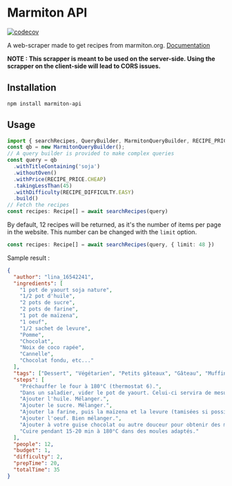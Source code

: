 # Marmiton API

[![codecov](https://codecov.io/gh/SoTrxII/marmiton-api/branch/master/graph/badge.svg?token=8NANICXWL7)](https://codecov.io/gh/SoTrxII/marmiton-api)

A web-scraper made to get recipes from marmiton.org. [Documentation](https://sotrxii.github.io/marmiton-api/)

**NOTE : This scrapper is meant to be used on the server-side. Using the scrapper on the 
client-side will lead to CORS issues.**

## Installation

```
npm install marmiton-api
```

## Usage

```ts
import { searchRecipes, QueryBuilder, MarmitonQueryBuilder, RECIPE_PRICE, RECIPE_DIFFICULTY, Recipe } from 'marmiton-api'
const qb = new MarmitonQueryBuilder();
// A query builder is provided to make complex queries
const query = qb
  .withTitleContaining('soja')
  .withoutOven()
  .withPrice(RECIPE_PRICE.CHEAP)
  .takingLessThan(45)
  .withDifficulty(RECIPE_DIFFICULTY.EASY)
  .build()
// Fetch the recipes
const recipes: Recipe[] = await searchRecipes(query)
```

By default, 12 recipes will be returned, as it's the number of items per page in the website.
This number can be changed with the `limit` option.

```ts
const recipes: Recipe[] = await searchRecipes(query, { limit: 48 })
```

Sample result :

```json
{
  "author": "lina_16542241",
  "ingredients": [
    "1 pot de yaourt soja nature",
    "1/2 pot d'huile",
    "2 pots de sucre",
    "2 pots de farine",
    "1 pot de maïzena",
    "1 oeuf",
    "1/2 sachet de levure",
    "Pomme",
    "Chocolat",
    "Noix de coco rapée",
    "Cannelle",
    "Chocolat fondu, etc..."
  ],
  "tags": ["Dessert", "Végétarien", "Petits gâteaux", "Gâteau", "Muffin"],
  "steps": [
    "Préchauffer le four à 180°C (thermostat 6).",
    "Dans un saladier, vider le pot de yaourt. Celui-ci servira de mesure.",
    "Ajouter l'huile. Mélanger.",
    "Ajouter le sucre. Mélanger.",
    "Ajouter la farine, puis la maïzena et la levure (tamisées si possible), tout en mélangeant.",
    "Ajouter l'oeuf. Bien mélanger.",
    "Ajouter à votre guise chocolat ou autre douceur pour obtenir des muffins encore meilleurs. Ils sont aussi très bons natures.",
    "Cuire pendant 15-20 min à 180°C dans des moules adaptés."
  ],
  "people": 12,
  "budget": 1,
  "difficulty": 2,
  "prepTime": 20,
  "totalTime": 35
}
```
